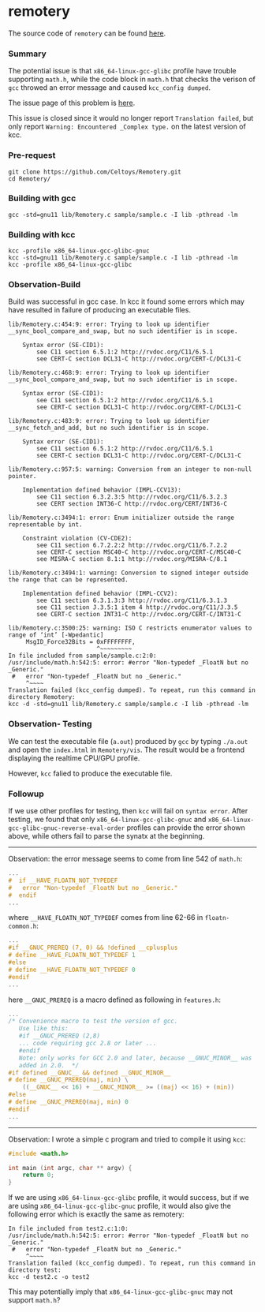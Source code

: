 # remotery

The source code of `remotery` can be found [here](https://github.com/Celtoys/Remotery).

### Summary

The potential issue is that `x86_64-linux-gcc-glibc` profile have trouble supporting `math.h`, while the code block in `math.h` that checks the verison of `gcc` throwed an error message and caused `kcc_config dumped`.

The issue page of this problem is [here](https://github.com/runtimeverification/c-semantics/issues/6).

This issue is closed since it would no longer report `Translation failed`, but only report `Warning: Encountered _Complex type.` on the latest version of kcc.

### Pre-request
```
git clone https://github.com/Celtoys/Remotery.git
cd Remotery/
```

### Building with gcc
```
gcc -std=gnu11 lib/Remotery.c sample/sample.c -I lib -pthread -lm
````    


### Building with kcc
```
kcc -profile x86_64-linux-gcc-glibc-gnuc
kcc -std=gnu11 lib/Remotery.c sample/sample.c -I lib -pthread -lm
kcc -profile x86_64-linux-gcc-glibc
```

### Observation-Build

Build was successful in gcc case. In kcc it found some errors which may have resulted in failure of producing an executable files.
```
lib/Remotery.c:454:9: error: Trying to look up identifier __sync_bool_compare_and_swap, but no such identifier is in scope.

    Syntax error (SE-CID1):
        see C11 section 6.5.1:2 http://rvdoc.org/C11/6.5.1
        see CERT-C section DCL31-C http://rvdoc.org/CERT-C/DCL31-C

lib/Remotery.c:468:9: error: Trying to look up identifier __sync_bool_compare_and_swap, but no such identifier is in scope.

    Syntax error (SE-CID1):
        see C11 section 6.5.1:2 http://rvdoc.org/C11/6.5.1
        see CERT-C section DCL31-C http://rvdoc.org/CERT-C/DCL31-C

lib/Remotery.c:483:9: error: Trying to look up identifier __sync_fetch_and_add, but no such identifier is in scope.

    Syntax error (SE-CID1):
        see C11 section 6.5.1:2 http://rvdoc.org/C11/6.5.1
        see CERT-C section DCL31-C http://rvdoc.org/CERT-C/DCL31-C

lib/Remotery.c:957:5: warning: Conversion from an integer to non-null pointer.

    Implementation defined behavior (IMPL-CCV13):
        see C11 section 6.3.2.3:5 http://rvdoc.org/C11/6.3.2.3
        see CERT section INT36-C http://rvdoc.org/CERT/INT36-C

lib/Remotery.c:3494:1: error: Enum initializer outside the range representable by int.

    Constraint violation (CV-CDE2):
        see C11 section 6.7.2.2:2 http://rvdoc.org/C11/6.7.2.2
        see CERT-C section MSC40-C http://rvdoc.org/CERT-C/MSC40-C
        see MISRA-C section 8.1:1 http://rvdoc.org/MISRA-C/8.1

lib/Remotery.c:3494:1: warning: Conversion to signed integer outside the range that can be represented.

    Implementation defined behavior (IMPL-CCV2):
        see C11 section 6.3.1.3:3 http://rvdoc.org/C11/6.3.1.3
        see C11 section J.3.5:1 item 4 http://rvdoc.org/C11/J.3.5
        see CERT-C section INT31-C http://rvdoc.org/CERT-C/INT31-C

lib/Remotery.c:3500:25: warning: ISO C restricts enumerator values to range of ‘int’ [-Wpedantic]
     MsgID_Force32Bits = 0xFFFFFFFF,
                         ^~~~~~~~~~
In file included from sample/sample.c:2:0:
/usr/include/math.h:542:5: error: #error "Non-typedef _FloatN but no _Generic."
 #   error "Non-typedef _FloatN but no _Generic."
     ^~~~~
Translation failed (kcc_config dumped). To repeat, run this command in directory Remotery:
kcc -d -std=gnu11 lib/Remotery.c sample/sample.c -I lib -pthread -lm
```

### Observation- Testing

We can test the executable file (`a.out`) produced by `gcc` by typing `./a.out` and open the `index.html` in `Remotery/vis`. The result would be a frontend displaying the realtime CPU/GPU profile.

However, `kcc` falied to produce the executable file.

### Followup

If we use other profiles for testing, then `kcc` will fail on `syntax error`. After testing, we found that only `x86_64-linux-gcc-glibc-gnuc` and `x86_64-linux-gcc-glibc-gnuc-reverse-eval-order` profiles can provide the error shown above, while others fail to parse the synatx at the beginning.

---
Observation: the error message seems to come from line 542 of `math.h`:
```c
...
#  if __HAVE_FLOATN_NOT_TYPEDEF
#   error "Non-typedef _FloatN but no _Generic."
#  endif
...
```
where `__HAVE_FLOATN_NOT_TYPEDEF` comes from line 62-66 in `floatn-common.h`:
```c
...
#if __GNUC_PREREQ (7, 0) && !defined __cplusplus
# define __HAVE_FLOATN_NOT_TYPEDEF 1
#else
# define __HAVE_FLOATN_NOT_TYPEDEF 0
#endif
...
```
here `__GNUC_PREREQ` is a macro defined as following in `features.h`:
```c
...
/* Convenience macro to test the version of gcc.
   Use like this:
   #if __GNUC_PREREQ (2,8)
   ... code requiring gcc 2.8 or later ...
   #endif
   Note: only works for GCC 2.0 and later, because __GNUC_MINOR__ was
   added in 2.0.  */
#if defined __GNUC__ && defined __GNUC_MINOR__
# define __GNUC_PREREQ(maj, min) \
	((__GNUC__ << 16) + __GNUC_MINOR__ >= ((maj) << 16) + (min))
#else
# define __GNUC_PREREQ(maj, min) 0
#endif
...
```

---
Observation: I wrote a simple c program and tried to compile it using `kcc`:
```c
#include <math.h>

int main (int argc, char ** argv) {
    return 0;
}
```
If we are using `x86_64-linux-gcc-glibc` profile, it would success, but if we are using `x86_64-linux-gcc-glibc-gnuc` profile, it would also give the following error which is exactly the same as remotery:
```
In file included from test2.c:1:0:
/usr/include/math.h:542:5: error: #error "Non-typedef _FloatN but no _Generic."
 #   error "Non-typedef _FloatN but no _Generic."
     ^~~~~
Translation failed (kcc_config dumped). To repeat, run this command in directory test:
kcc -d test2.c -o test2
```

This may potentially imply that `x86_64-linux-gcc-glibc-gnuc` may not support `math.h`?
